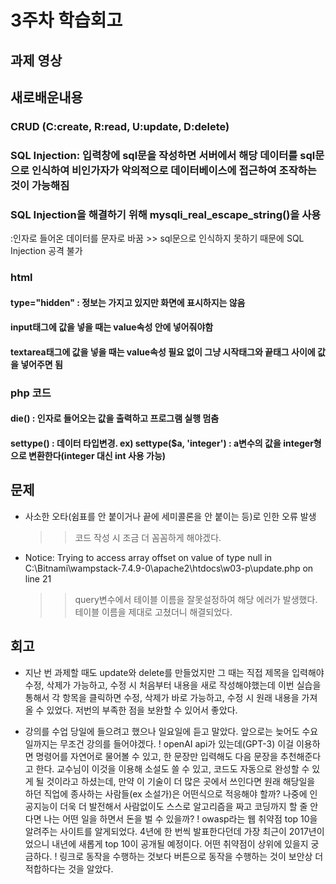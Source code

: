 # 3주차 학습회고

## 과제 영상


## 새로배운내용
### CRUD (C:create, R:read, U:update, D:delete)
### SQL Injection: 입력창에 sql문을 작성하면 서버에서 해당 데이터를 sql문으로 인식하여 비인가자가 악의적으로 데이터베이스에 접근하여 조작하는 것이 가능해짐
### SQL Injection을 해결하기 위해 mysqli_real_escape_string()을 사용
  :인자로 들어온 데이터를 문자로 바꿈 >> sql문으로 인식하지 못하기 때문에 SQL Injection 공격 불가
### html
   #### type="hidden" : 정보는 가지고 있지만 화면에 표시하지는 않음
   #### input태그에 값을 넣을 때는 value속성 안에 넣어줘야함
   #### textarea태그에 값을 넣을 때는 value속성 필요 없이 그냥 시작태그와 끝태그 사이에 값을 넣어주면 됨
### php 코드
   #### die() : 인자로 들어오는 값을 출력하고 프로그램 실행 멈춤
   #### settype() : 데이터 타입변경. ex) settype($a, 'integer') : a변수의 값을 integer형으로 변환한다(integer 대신 int 사용 가능)
  
  
## 문제
- 사소한 오타(쉼표를 안 붙이거나 끝에 세미콜론을 안 붙이는 등)로 인한 오류 발생
  >> 코드 작성 시 조금 더 꼼꼼하게 해야겠다.
- Notice: Trying to access array offset on value of type null in C:\Bitnami\wampstack-7.4.9-0\apache2\htdocs\w03-p\update.php on line 21
  >> query변수에서 테이블 이름을 잘못설정하여 해당 에러가 발생했다. 테이블 이름을 제대로 고쳤더니 해결되었다. 


## 회고
+ 지난 번 과제할 때도 update와 delete를 만들었지만 그 때는 직접 제목을 입력해야 수정, 삭제가 가능하고, 수정 시 처음부터 내용을 새로 작성해야했는데 이번 실습을 통해서 각 항목을 클릭하면 수정, 삭제가 바로 가능하고, 수정 시 원래 내용을 가져올 수 있었다. 저번의 부족한 점을 보완할 수 있어서 좋았다.
- 강의를 수업 당일에 들으려고 했으나 일요일에 듣고 말았다. 앞으로는 늦어도 수요일까지는 무조건 강의를 들어야겠다.
! openAI api가 있는데(GPT-3) 이걸 이용하면 명령어를 자연어로 물어볼 수 있고, 한 문장만 입력해도 다음 문장을 추천해준다고 한다. 교수님이 이것을 이용해 소설도 쓸 수 있고, 코드도 자동으로 완성할 수 있게 될 것이라고 하셨는데, 만약 이 기술이 더 많은 곳에서 쓰인다면 원래 해당일을 하던 직업에 종사하는 사람들(ex 소설가)은 어떤식으로 적응해야 할까? 나중에 인공지능이 더욱 더 발전해서 사람없이도 스스로 알고리즘을 짜고 코딩까지 할 줄 안다면 나는 어떤 일을 하면서 돈을 벌 수 있을까?
! owasp라는 웹 취약점 top 10을 알려주는 사이트를 알게되었다. 4년에 한 번씩 발표한다던데 가장 최근이 2017년이었으니 내년에 새롭게 top 10이 공개될 예정이다. 어떤 취약점이 상위에 있을지 궁금하다.
! 링크로 동작을 수행하는 것보다 버튼으로 동작을 수행하는 것이 보안상 더 적합하다는 것을 알았다.
